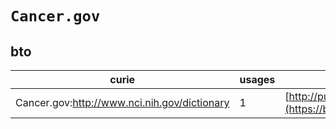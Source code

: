 # `Cancer.gov`

## bto

| curie                                        |   usages | nodes                                                                                                           |
|----------------------------------------------|----------|-----------------------------------------------------------------------------------------------------------------|
| Cancer.gov:http://www.nci.nih.gov/dictionary |        1 | [http://purl.obolibrary.org/obo/BTO:0003906](https://bioregistry.io/http://purl.obolibrary.org/obo/BTO:0003906) |
